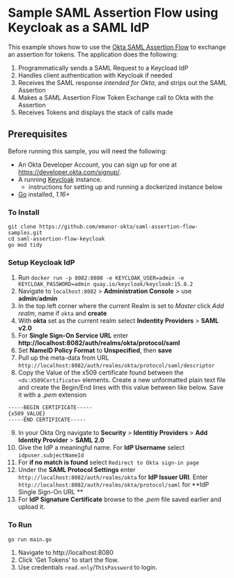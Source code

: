 # Sample SAML Assertion Flow using Keycloak as a SAML IdP

This example shows how to use the [Okta SAML Assertion Flow](https://developer.okta.com/docs/guides/implement-saml2/overview/) to exchange an assertion for tokens.
The application does the following:
1. Programmatically sends a SAML Request to a Keycload IdP 
2. Handles client authentication with Keycloak if needed
3. Receives the SAML response *intended for Okta*, and strips out the SAML Assertion
4. Makes a SAML Assertion Flow Token Exchange call to Okta with the Assertion
5. Receives Tokens and displays the stack of calls made 

## Prerequisites

Before running this sample, you will need the following:

* An Okta Developer Account, you can sign up for one at https://developer.okta.com/signup/.
* A running [Keycloak](https://www.keycloak.org/) instance.
  * instructions for setting up and running a dockerized instance below
* [Go](https://golang.org/) installed, *1.16+* 


### To Install
```
git clone https://github.com/emanor-okta/saml-assertion-flow-samples.git
cd saml-assertion-flow-keycloak
go mod tidy
```

### Setup Keycloak IdP
1. Run `docker run -p 8082:8080 -e KEYCLOAK_USER=admin -e KEYCLOAK_PASSWORD=admin quay.io/keycloak/keycloak:15.0.2`
2. Navigate to `localhost:8082` > **Administration Console** > use **admin**/**admin**
3. In the top left corner where the current Realm is set to *Master* click *Add realm*, name if `okta` and **create**
4. With **okta** set as the current realm select **Indentity Providers** > **SAML v2.0**
5. For **Single Sign-On Service URL** enter **http://localhost:8082/auth/realms/okta/protocol/saml**
6. Set **NameID Policy Format** to **Unspecified**, then **save**
7. Pull up the meta-data from URL `http://localhost:8082/auth/realms/okta/protocol/saml/descriptor`
8. Copy the Value of the x509 certificate found between the `<ds:X509Certificate>` elements. Create a new unformatted plain text file and create the Begin/End lines with this value between like below. Save it with a *.pem* extension
```
-----BEGIN CERTIFICATE-----
{x509_VALUE}
-----END CERTIFICATE-----
```
9. In your Okta Org navigate to **Security** > **Identitiy Providers** > **Add Identity Provider** > **SAML 2.0**
10. Give the IdP a meaningful name. For **IdP Username** select `idpuser.subjectNameId`
11. For **if no match is found** select `Redirect to Okta sign-in page`
12. Under the **SAML Protocol Settings** enter `http://localhost:8082/auth/realms/okta` for **IdP Issuer URI**. Enter `http://localhost:8082/auth/realms/okta/protocol/saml` for **IdP Single Sign-On URL **
13. For **IdP Signature Certificate** browse to the *.pem* file saved earlier and upload it. 

### To Run
```
go run main.go
```  

1. Navigate to http://localhost:8080   
2. Click 'Get Tokens' to start the flow.   
3. Use credentials `read.only`/`Th1sPassword` to login. 
    
     

